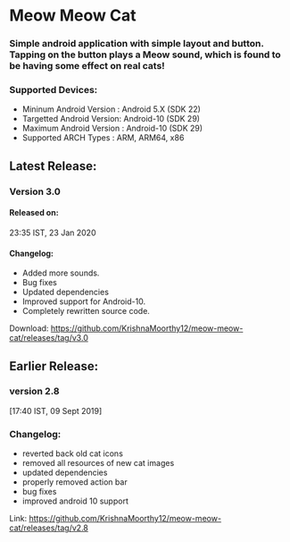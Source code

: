 # Meow Meow Cat
### Simple android application with simple layout and button. Tapping on the button plays a Meow sound, which is found to be having some effect on real cats!

### Supported Devices:
 * Mininum Android Version  : Android 5.X (SDK 22)
 * Targetted Android Version: Android-10 (SDK 29)
 * Maximum Android Version  : Android-10 (SDK 29)
 * Supported ARCH Types     : ARM, ARM64, x86

## Latest Release:

### Version 3.0     

#### Released on: 
23:35 IST, 23 Jan 2020

#### Changelog:
 - Added more sounds.
 - Bug fixes
 - Updated dependencies
 - Improved support for Android-10.
 - Completely rewritten source code.

Download: https://github.com/KrishnaMoorthy12/meow-meow-cat/releases/tag/v3.0


## Earlier Release:	

### version 2.8     
[17:40 IST, 09 Sept 2019] 
### Changelog:
- reverted back old cat icons
- removed all resources of new cat images
- updated dependencies
- properly removed action bar
- bug fixes
- improved android 10 support

Link: https://github.com/KrishnaMoorthy12/meow-meow-cat/releases/tag/v2.8

